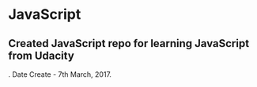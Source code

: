 # JavaScript
## Created JavaScript repo for learning JavaScript from Udacity
. Date Create - 7th March, 2017.
